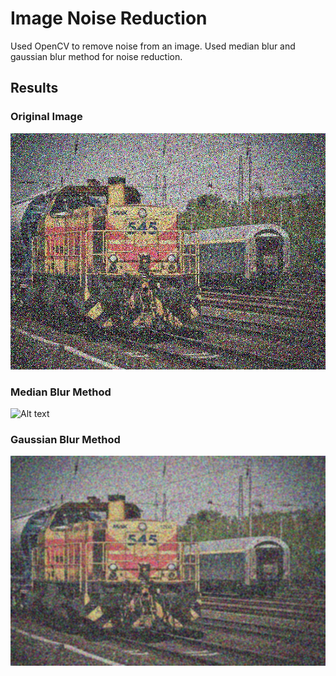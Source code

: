 # Image Noise Reduction

Used OpenCV to remove noise from an image. Used median blur and gaussian blur method for noise reduction.

## Results

### Original Image

![Alt text](images/example.jpeg "Original")

### Median Blur Method

![Alt text](images/median.png "Median Blur")

### Gaussian Blur Method

![Alt text](images/gaussianBlur.png "Gaussian Blur")